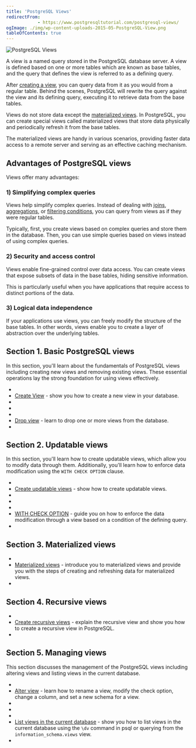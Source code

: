 ```yaml
---
title: 'PostgreSQL Views'
redirectFrom: 
            - https://www.postgresqltutorial.com/postgresql-views/
ogImage: ./img/wp-content-uploads-2015-05-PostgreSQL-View.png
tableOfContents: true
---
```



![PostgreSQL Views](./img/wp-content-uploads-2015-05-PostgreSQL-View.png)





A view is a named query stored in the PostgreSQL database server. A view is defined based on one or more tables which are known as base tables, and the query that defines the view is referred to as a defining query.





After [creating a view](https://www.postgresqltutorial.com/postgresql-views/managing-postgresql-views/), you can query data from it as you would from a regular table. Behind the scenes, PostgreSQL will rewrite the query against the view and its defining query, executing it to retrieve data from the base tables.





Views do not store data except the [materialized views](https://www.postgresqltutorial.com/postgresql-views/postgresql-materialized-views/). In PostgreSQL, you can create special views called materialized views that store data physically and periodically refresh it from the base tables.





The materialized views are handy in various scenarios, providing faster data access to a remote server and serving as an effective caching mechanism.





## Advantages of PostgreSQL views





Views offer many advantages:





### 1) Simplifying complex queries





Views help simplify complex queries. Instead of dealing with [joins](/docs/postgresql/postgresql-joins/), [aggregations](https://www.postgresqltutorial.com/postgresql-aggregate-functions/), or [filtering conditions](https://www.postgresqltutorial.com/postgresql-tutorial/postgresql-where), you can query from views as if they were regular tables.





Typically, first, you create views based on complex queries and store them in the database. Then, you can use simple queries based on views instead of using complex queries.





### 2) Security and access control





Views enable fine-grained control over data access. You can create views that expose subsets of data in the base tables, hiding sensitive information.





This is particularly useful when you have applications that require access to distinct portions of the data.





### 3) Logical data independence





If your applications use views, you can freely modify the structure of the base tables. In other words, views enable you to create a layer of abstraction over the underlying tables.







## Section 1. Basic PostgreSQL views





In this section, you'll learn about the fundamentals of PostgreSQL views including creating new views and removing existing views. These essential operations lay the strong foundation for using views effectively.





- 
- [Create View](https://www.postgresqltutorial.com/postgresql-views/managing-postgresql-views/ "Managing PostgreSQL Views") - show you how to create a new view in your database.
- 
-
- 
- [Drop view](https://www.postgresqltutorial.com/postgresql-views/postgresql-drop-view/) - learn to drop one or more views from the database.
- 









## Section 2. Updatable views





In this section, you'll learn how to create updatable views, which allow you to modify data through them. Additionally, you'll learn how to enforce data modification using the `WITH CHECK OPTION` clause.





- 
- [Create updatable views](https://www.postgresqltutorial.com/postgresql-views/postgresql-updatable-views/) - show how to create updatable views.
- 
-
- 
- [WITH CHECK OPTION](https://www.postgresqltutorial.com/postgresql-views/postgresql-views-with-check-option/) - guide you on how to enforce the data modification through a view based on a condition of the defining query.
- 









## Section 3. Materialized views





- 
- [Materialized views](https://www.postgresqltutorial.com/postgresql-views/postgresql-materialized-views/ "PosgreSQL Materialized Views") - introduce you to materialized views and provide you with the steps of creating and refreshing data for materialized views.
- 









## Section 4. Recursive views





- 
- [Create recursive views](https://www.postgresqltutorial.com/postgresql-views/postgresql-recursive-view/) - explain the recursive view and show you how to create a recursive view in PostgreSQL.
- 









## Section 5. Managing views





This section discusses the management of the PostgreSQL views including altering views and listing views in the current database.





- 
- [Alter view](https://www.postgresqltutorial.com/postgresql-views/postgresql-alter-view/) - learn how to rename a view, modify the check option, change a column, and set a new schema for a view.
- 
-
- 
- [List views in the current database](https://www.postgresqltutorial.com/postgresql-views/postgresql-list-views/) - show you how to list views in the current database using the `\dv` command in psql or querying from the `information_schema.views` view.
- 




